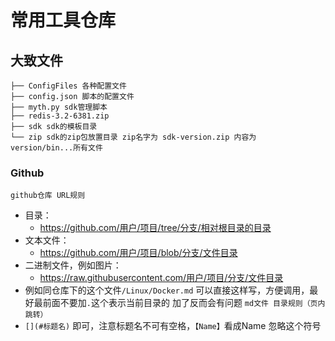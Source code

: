 # 常用工具仓库

## 大致文件
```
├── ConfigFiles 各种配置文件
├── config.json 脚本的配置文件
├── myth.py sdk管理脚本
├── redis-3.2-6381.zip
├── sdk sdk的模板目录
└── zip sdk的zip包放置目录 zip名字为 sdk-version.zip 内容为  version/bin...所有文件

```
### Github
`github仓库 URL规则`
- 目录：
    - https://github.com/用户/项目/tree/分支/相对根目录的目录
- 文本文件：
    -  https://github.com/用户/项目/blob/分支/文件目录
- 二进制文件，例如图片：
    -  https://raw.githubusercontent.com/用户/项目/分支/文件目录
- 例如同仓库下的这个文件`/Linux/Docker.md` 可以直接这样写，方便调用，最好最前面不要加`.`这个表示当前目录的 加了反而会有问题
`md文件 目录规则（页内跳转）`
- `[](#标题名)` 即可，注意标题名不可有空格，`【Name】`看成Name 忽略这个符号
